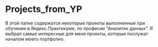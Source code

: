 # Projects_from_YP
В этой папке содержатся некоторые проекты выполненные при обучении в Яндекс.Практикуме, по професии "Аналитик данных". Я выбрал самые интересные для меня проекты, которые послужат началом моего портфолио.
